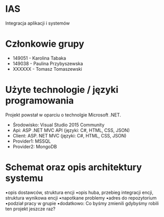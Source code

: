# IAS
Integracja aplikacji i systemów

# Członkowie grupy
- 149051 - Karolina Tabaka
- 149038 - Paulina Przybyszewska
- XXXXXX - Tomasz Tomaszewski

# Użyte technologie / języki programowania
Projekt powstał w oparciu o technolgie Microsoft .NET.
- Środowisko: Visual Studio 2015 Community
- Api: ASP .NET MVC API (języki: C#, HTML, CSS, JSON)
- Client: ASP. NET MVC (języki: C#, HTML, CSS, JSON)
- Provider1: MSSQL 
- Provider2: MongoDB

# Schemat oraz opis architektury systemu




•opis dostawców, struktura encji
•opis huba, przebieg integracji encji, struktura wynikowa encji
•napotkane problemy
•adres do repozytorium
•podział pracy w grupie
•dodatkowo: Co byśmy zmienili gdybyśmy robili ten projekt jeszcze raz?

